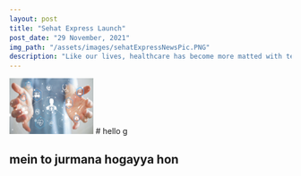 ```yaml
---
layout: post
title: "Sehat Express Launch"
post_date: "29 November, 2021"
img_path: "/assets/images/sehatExpressNewsPic.PNG"
description: "Like our lives, healthcare has become more matted with technology, the provider attempting the digital transformations are bound to be coming up against as the number of challenges and questions. While conferences, white papers and the expertise of the institute are all the best ways to gather the insights on how to best pursue the transformations [...]"
---
```


<img src="/assets/images/sehatExpressNewsPic.PNG" alt="Kitten" title="A cute kitten" width="150" height="100" /> 
# hello g

## mein to jurmana hogayya hon

